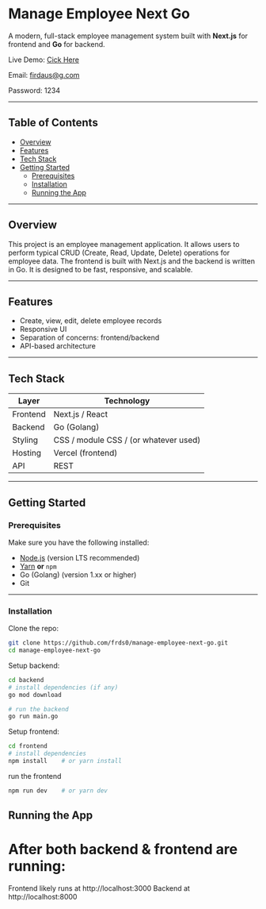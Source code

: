 # Manage Employee Next Go

A modern, full-stack employee management system built with **Next.js** for frontend and **Go** for backend.

Live Demo: [Cick Here](https://manage-employee-next-go.vercel.app)

Email: firdaus@g.com

Password: 1234

---

## Table of Contents

- [Overview](#overview)  
- [Features](#features)  
- [Tech Stack](#tech-stack)  
- [Getting Started](#getting-started)  
  - [Prerequisites](#prerequisites)  
  - [Installation](#installation)  
  - [Running the App](#running-the-app)  

---

## Overview

This project is an employee management application. It allows users to perform typical CRUD (Create, Read, Update, Delete) operations for employee data. The frontend is built with Next.js and the backend is written in Go. It is designed to be fast, responsive, and scalable.

---

## Features

- Create, view, edit, delete employee records  
- Responsive UI  
- Separation of concerns: frontend/backend  
- API-based architecture

---

## Tech Stack

| Layer        | Technology               |
|---------------|--------------------------|
| Frontend      | Next.js / React          |
| Backend       | Go (Golang)              |
| Styling       | CSS / module CSS / (or whatever used) |
| Hosting       | Vercel (frontend)        |
| API           | REST                     |

---

## Getting Started

### Prerequisites

Make sure you have the following installed:

- [Node.js](https://nodejs.org/) (version LTS recommended)  
- [Yarn](https://yarnpkg.com/) **or** `npm`  
- Go (Golang) (version 1.xx or higher)  
- Git  

---

### Installation


Clone the repo:

```bash
git clone https://github.com/frds0/manage-employee-next-go.git
cd manage-employee-next-go

```
Setup backend:
```bash
cd backend
# install dependencies (if any)
go mod download

# run the backend
go run main.go

```
Setup frontend:
```bash 
cd frontend
# install dependencies
npm install    # or yarn install

```
run the frontend
```bash
npm run dev    # or yarn dev
```
## Running the App

# After both backend & frontend are running:

Frontend likely runs at http://localhost:3000
Backend at http://localhost:8000 
